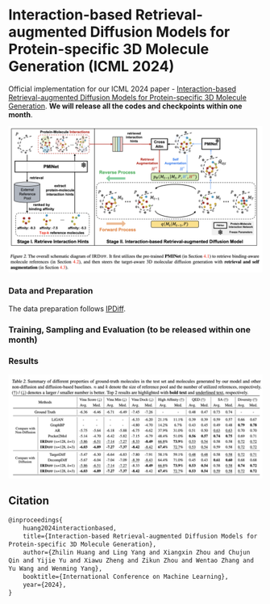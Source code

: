 # Interaction-based Retrieval-augmented Diffusion Models for Protein-specific 3D Molecule Generation (ICML 2024)
Official implementation for our ICML 2024 paper - [Interaction-based Retrieval-augmented Diffusion Models for Protein-specific 3D Molecule Generation](https://openreview.net/forum?id=eejhD9FCP3). **We will release all the codes and checkpoints within one month**.

![Alt text](image.png)


### Data and Preparation
The data preparation follows [IPDiff](https://openreview.net/forum?id=qH9nrMNTIW).

### Training, Sampling and Evaluation (to be released within one month)

### Results
![Alt text](image-1.png)

## Citation
```
@inproceedings{
    huang2024interactionbased,
    title={Interaction-based Retrieval-augmented Diffusion Models for Protein-specific 3D Molecule Generation},
    author={Zhilin Huang and Ling Yang and Xiangxin Zhou and Chujun Qin and Yijie Yu and Xiawu Zheng and Zikun Zhou and Wentao Zhang and Yu Wang and Wenming Yang},
    booktitle={International Conference on Machine Learning},
    year={2024},
}
```